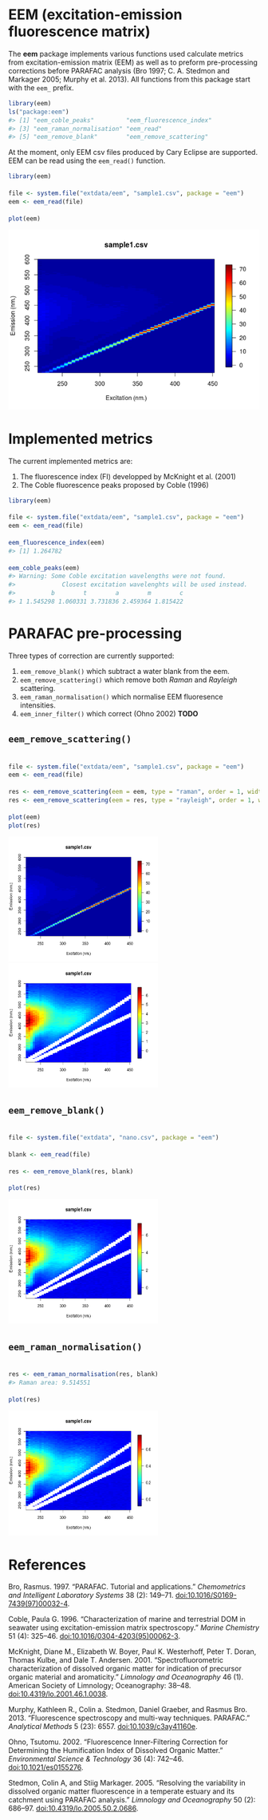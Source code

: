 <!-- README.md is generated from README.Rmd. Please edit that file -->
EEM (excitation-emission fluorescence matrix)
=============================================

The **eem** package implements various functions used calculate metrics from excitation-emission matrix (EEM) as well as to preform pre-processing corrections before PARAFAC analysis (Bro 1997; C. A. Stedmon and Markager 2005; Murphy et al. 2013). All functions from this package start with the `eem_` prefix.

``` r
library(eem)
ls("package:eem")
#> [1] "eem_coble_peaks"         "eem_fluorescence_index" 
#> [3] "eem_raman_normalisation" "eem_read"               
#> [5] "eem_remove_blank"        "eem_remove_scattering"
```

At the moment, only EEM csv files produced by Cary Eclipse are supported. EEM can be read using the `eem_read()` function.

``` r
library(eem)

file <- system.file("extdata/eem", "sample1.csv", package = "eem")
eem <- eem_read(file)

plot(eem)
```

![](README-unnamed-chunk-3-1.png)

Implemented metrics
===================

The current implemented metrics are:

1.  The fluorescence index (FI) developped by McKnight et al. (2001)
2.  The Coble fluorescence peaks proposed by Coble (1996)

``` r
library(eem)

file <- system.file("extdata/eem", "sample1.csv", package = "eem")
eem <- eem_read(file)

eem_fluorescence_index(eem)
#> [1] 1.264782

eem_coble_peaks(eem)
#> Warning: Some Coble excitation wavelengths were not found.
#>             Closest excitation wavelenghts will be used instead.
#>          b        t        a        m        c
#> 1 1.545298 1.060331 3.731836 2.459364 1.815422
```

PARAFAC pre-processing
======================

Three types of correction are currently supported:

1.  `eem_remove_blank()` which subtract a water blank from the eem.
2.  `eem_remove_scattering()` which remove both *Raman* and *Rayleigh* scattering.
3.  `eem_raman_normalisation()` which normalise EEM fluoresence intensities.
4.  `eem_inner_filter()` which correct (Ohno 2002) **TODO**

`eem_remove_scattering()`
-------------------------

``` r

file <- system.file("extdata/eem", "sample1.csv", package = "eem")
eem <- eem_read(file)

res <- eem_remove_scattering(eem = eem, type = "raman", order = 1, width = 10)
res <- eem_remove_scattering(eem = res, type = "rayleigh", order = 1, width = 10)

plot(eem)
plot(res)
```

<img src="README-unnamed-chunk-5-1.png" title="" alt="" width="300cm" height="250cm" /><img src="README-unnamed-chunk-5-2.png" title="" alt="" width="300cm" height="250cm" />

`eem_remove_blank()`
--------------------

``` r

file <- system.file("extdata", "nano.csv", package = "eem")

blank <- eem_read(file)

res <- eem_remove_blank(res, blank)

plot(res)
```

<img src="README-unnamed-chunk-6-1.png" title="" alt="" width="300cm" height="250cm" />

`eem_raman_normalisation()`
---------------------------

``` r

res <- eem_raman_normalisation(res, blank)
#> Raman area: 9.514551

plot(res)
```

<img src="README-unnamed-chunk-7-1.png" title="" alt="" width="300cm" height="250cm" />

References
==========

Bro, Rasmus. 1997. “PARAFAC. Tutorial and applications.” *Chemometrics and Intelligent Laboratory Systems* 38 (2): 149–71. [doi:10.1016/S0169-7439(97)00032-4](http://doi.org/10.1016/S0169-7439(97)00032-4).

Coble, Paula G. 1996. “Characterization of marine and terrestrial DOM in seawater using excitation-emission matrix spectroscopy.” *Marine Chemistry* 51 (4): 325–46. [doi:10.1016/0304-4203(95)00062-3](http://doi.org/10.1016/0304-4203(95)00062-3).

McKnight, Diane M., Elizabeth W. Boyer, Paul K. Westerhoff, Peter T. Doran, Thomas Kulbe, and Dale T. Andersen. 2001. “Spectrofluorometric characterization of dissolved organic matter for indication of precursor organic material and aromaticity.” *Limnology and Oceanography* 46 (1). American Society of Limnology; Oceanography: 38–48. [doi:10.4319/lo.2001.46.1.0038](http://doi.org/10.4319/lo.2001.46.1.0038).

Murphy, Kathleen R., Colin a. Stedmon, Daniel Graeber, and Rasmus Bro. 2013. “Fluorescence spectroscopy and multi-way techniques. PARAFAC.” *Analytical Methods* 5 (23): 6557. [doi:10.1039/c3ay41160e](http://doi.org/10.1039/c3ay41160e).

Ohno, Tsutomu. 2002. “Fluorescence Inner-Filtering Correction for Determining the Humification Index of Dissolved Organic Matter.” *Environmental Science & Technology* 36 (4): 742–46. [doi:10.1021/es0155276](http://doi.org/10.1021/es0155276).

Stedmon, Colin A, and Stiig Markager. 2005. “Resolving the variability in dissolved organic matter fluorescence in a temperate estuary and its catchment using PARAFAC analysis.” *Limnology and Oceanography* 50 (2): 686–97. [doi:10.4319/lo.2005.50.2.0686](http://doi.org/10.4319/lo.2005.50.2.0686).
